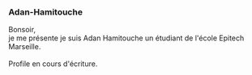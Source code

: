 ### Adan-Hamitouche

Bonsoir,<br>je me présente je suis Adan Hamitouche un étudiant de l'école Epitech Marseille.<br><br>Profile en cours d'écriture.
